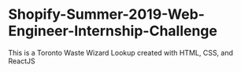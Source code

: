 # Shopify-Summer-2019-Web-Engineer-Internship-Challenge
This is a Toronto Waste Wizard Lookup created with HTML, CSS, and ReactJS
